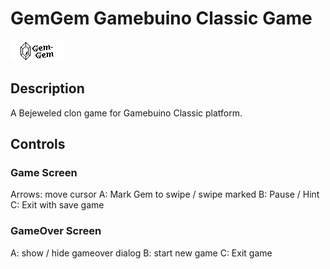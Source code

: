 # GemGem Gamebuino Classic Game
![](assets/gemgem.gif)

## Description
A Bejeweled clon game for Gamebuino Classic platform.

## Controls
### Game Screen
Arrows: move cursor
A: Mark Gem to swipe / swipe marked
B: Pause / Hint
C: Exit with save game

### GameOver Screen
A: show / hide gameover dialog
B: start new game
C: Exit game
